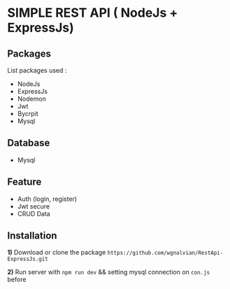 SIMPLE REST API ( NodeJs + ExpressJs)
==============================================

Packages
-------

List packages used :

- NodeJs
- ExpressJs
- Nodemon
- Jwt
- Bycrpit
- Mysql


Database
---------


- Mysql


Feature
-------

- Auth (login, register)
- Jwt secure
- CRUD Data



Installation
------------

**1)**  Download or clone the package `https://github.com/wgnalvian/RestApi-ExpressJs.git`

**2)**  Run server with `npm run dev` && setting mysql connection on `con.js` before




